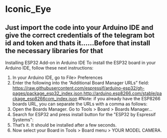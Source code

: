 # Iconic_Eye
## Just import the code into your Arduino IDE and give the correct credentials of the telegram bot id and token and thats it......Before that install the necessary libraries for that
Installing ESP32 Add-on in Arduino IDE
To install the ESP32 board in your Arduino IDE, follow these next instructions:
1. In your Arduino IDE, go to File> Preferences
2. Enter the following into the “Additional Board Manager URLs” field:
    https://raw.githubusercontent.com/espressif/arduino-esp32/gh-pages/package_esp32_index.json,http://arduino.esp8266.com/stable/package_esp8266com_index.json
#Note: if you already have the ESP8266 boards URL, you can separate the URLs with a comma as follows:
3. Open the Boards Manager. Go to Tools > Board > Boards Manager…
4. Search for ESP32 and press install button for the "ESP32 by Espressif Systems":
5. That’s it. It should be installed after a few seconds.
6. Now select your Board in Tools > Board menu > YOUR MODEL CAMERA.
